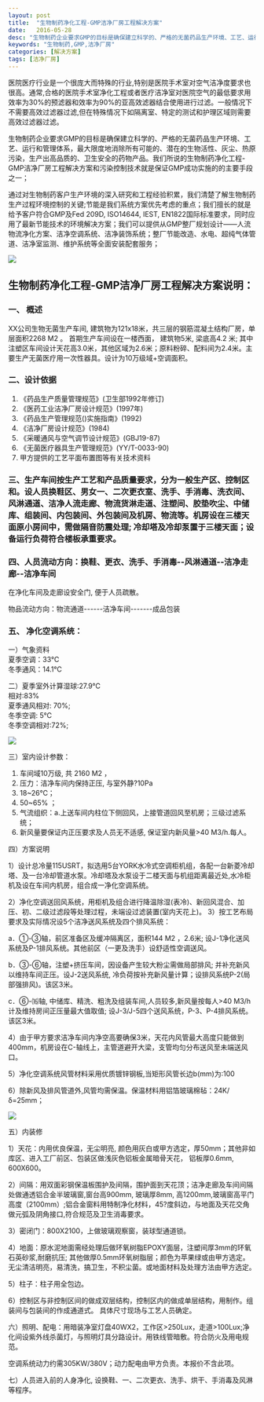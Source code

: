 ```yaml
---
layout: post
title:  "生物制药净化工程-GMP洁净厂房工程解决方案"
date:   2016-05-28
desc: "生物制药企业要求GMP的目标是确保建立科学的、严格的无菌药品生产环境、工艺、运行和管理体系，最大限度地消除所有可能的、潜在的生物活性、灰尘、热原污染，生产出高品质的、卫生安全的药物产品。"
keywords: "生物制药,GMP,洁净厂房"
categories: [解决方案]
tags: [洁净厂房]
---
```


医院医疗行业是一个很庞大而特殊的行业,特别是医院手术室对空气洁净度要求也很高。通常,合格的医院手术室净化工程或者医疗洁净室对医院空气的最低要求用效率为30%的预滤器和效率为90%的亚高效滤器结合使用进行过滤。一般情况下不需要高效过滤器过滤,但在特殊情况下如隔离室、特定的测试和护理区域则需要高效过滤器过滤。

生物制药企业要求GMP的目标是确保建立科学的、严格的无菌药品生产环境、工艺、运行和管理体系，最大限度地消除所有可能的、潜在的生物活性、灰尘、热原污染，生产出高品质的、卫生安全的药物产品。我们所说的生物制药净化工程-GMP洁净厂房工程解决方案和污染控制技术就是保证GMP成功实施的的主要手段之一；

通过对生物制药客户生产环境的深入研究和工程经验积累，我们清楚了解生物制药生产过程环境控制的关键;节能是我们系统方案优先考虑的重点；我们擅长的就是给予客户符合GMP及Fed 209D, ISO14644, IEST, EN1822国际标准要求，同时应用了最新节能技术的环境解决方案；我们可以提供从GMP整厂规划设计——人流物流净化方案、洁净空调系统、洁净装饰系统；整厂节能改造、水电、超纯气体管道、洁净室监测、维护系统等全面安装配套服务；

![](/static/img/2016/052801.gif)

## 生物制药净化工程-GMP洁净厂房工程解决方案说明：

### 一、 概述

XX公司生物无菌生产车间, 建筑物为121x18米，共三层的钢筋混凝土结构厂房，单层面积2268 M2 。 首期生产车间设在一楼西面， 建筑物5米, 梁底高4.2 米; 其中注塑区车间设计天花高3.0米，其他区域为2.6米；原料粉碎、配料间为2.4米。主要生产无菌医疗用一次性器具。设计为10万级域+空调面积。

### 二、设计依据

1. 《药品生产质量管理规范》(卫生部1992年修订)
2. 《医药工业洁净厂房设计规范》(1997年)
3. 《药品生产管理规范()实施指南》(1992)
4. 《洁净厂房设计规范》(1984)
5. 《采暖通风与空气调节设计规范》(GBJ19-87)
6. 《无菌医疗器具生产管理规范》(YY/T-0033-90)
7. 甲方提供的工艺平面布置图等有关技术资料

### 三、生产车间按生产工艺和产品质量要求，分为一般生产区、控制区和。设人员换鞋区、男女一、二次更衣室、洗手、手消毒、洗衣间、风淋通道、洁净人流走廊、物流货淋走道、注塑间、胶垫吹尘、中储库、组装间、内包装间、外包装间及机房、物流等。机房设在三楼天面原小房间中，需做隔音防震处理; 冷却塔及冷却泵置于三楼天面；设备运行负荷符合楼板承重要求。

### 四、人员流动方向：换鞋、更衣、洗手、手消毒--风淋通道--洁净走廊--洁净车间

在净化车间及走廊设安全门, 便于人员疏散。

物品流动方向：物流通道------洁净车间-------成品包装

### 五、 净化空调系统：
一）气象资料  
夏季空调：33℃  
冬季通风：14.1℃

二）夏季室外计算湿球:27.9℃  
相对:83%  
夏季通风相对: 70%;  
冬季空调: 5℃  
冬季空调相对:72%;

![](/static/img/2016/052802.gif)

三）室内设计参数：

1. 车间域10万级, 共 2160 M2 ，  
2. 压力：洁净车间内保持正压, 与室外静?10Pa  
3. 18~26℃；  
4. 50~65% ；  
5. 气流组织：a.上送车间内柱位下侧回风，上接管道回风至机房；三级过滤系统；  
6. 新风量要保证内正压要求及人员无不适感, 保证室内新风量>40 M3/h.每人。

四）方案说明

1）设计总冷量115USRT，拟选用5台YORK水冷式空调柜机组，各配一台新菱冷却塔、及一台冷却管道水泵。冷却塔及水泵设于二楼天面与机组距离最近处,水冷柜机及设在车间内机房，组合成一净化空调系统。

2）净化空调送回风系统，用柜机及组合进行降温除湿(表冷)、新回风混合、加压、初、二级过滤段等处理过程，未端设过滤装置(室内天花上)。
3）按工艺布局要求及实际情况设5个洁净送风系统及四个排风系统：

a．①-③轴，前区准备区及缓冲隔离区，面积144 M2 ，2.6米; 设J-1净化送风系统及P-1排风系统。其他前区（一更及洗手）设舒适性空调送风。

b．③-⑥轴，注塑+挤压车间，因设备产生较大粉尘需做局部排风; 并补充新风以维持车间正压。设J-2送风系统, 冷负荷按补充新风量计算；设排风系统P-2(局部强排风)。该区3米。

c．⑥-⒃轴, 中储库、精洗、粗洗及组装车间,人员较多,新风量按每人>40 M3/h计及维持房间正压量最大值取值; 设J-3/J-5四个送风系统，P-3、P-4排风系统。该区3米。

4）由于甲方要求洁净车间内净空高要确保3米，天花内风管最大高度只能做到400mm，机房设在С-轴线上，主管道避开大梁，支管均匀分布送风至未端送风口。

5）净化空调系统风管材料采用优质镀锌钢板,当矩形风管长边b(mm)为:100

6）除新风及排风管道外,风管均需保温。保温材料用铝箔玻璃棉毡：24K/δ=25mm；

![](/static/img/2016/052803.jpg)

五）内装修

1）天花：内用优良保温，无尘明亮, 颜色用灰白或甲方选定，厚50mm；其他非如库区、进入工厂前区、包装区做浅灰色铝板金属暗骨天花， 铝板厚0.6mm, 600X600。

2）间隔：用双面彩钢保温板围护及间隔，围护面到天花顶；洁净走廊及车间间隔处做通透铝合金半玻璃窗,窗台高900mm, 玻璃厚8mm, 高1200mm,玻璃窗高平门高度（2100mm）;铝合金窗料用特制净化材料，45?度斜边，与地面及天花交角做元弧及阴角接口,符合规范及卫生消毒要求。

3）密闭门：800X2100，上做玻璃观察窗，装球型通道锁。

4）地面：原水泥地面需经处理后做环氧树脂EPOXY面层，注塑间厚3mm的环氧石英砂浆,耐磨抗压; 其他做厚0.5mm环氧树脂层；颜色为苹果绿或由甲方选定。无尘清洁明亮，易清洗，搞卫生，不积尘菌。或地面材料及处理方法由甲方选定。

5）柱子：柱子用全包边。

6）控制区与非控制区间的做成双层结构，控制区内的做成单层结构，用制作。组装间与包装间的作成通道式。
具体尺寸现场与工艺人员确定。

六）照明、配电：用暗装净室灯盘40WX2，工作区>250Lux，走道>100Lux;净化间设紫外线杀菌灯，与照明灯具分路设计。用铁线管暗敷。符合防火及用电规范。

空调系统动力约需305KW/380V；动力配电由甲方负责。本报价不含此项。

七）人员进入前的人身净化, 设换鞋、一、二次更衣、洗手、烘干、手消毒及风淋等程序。
